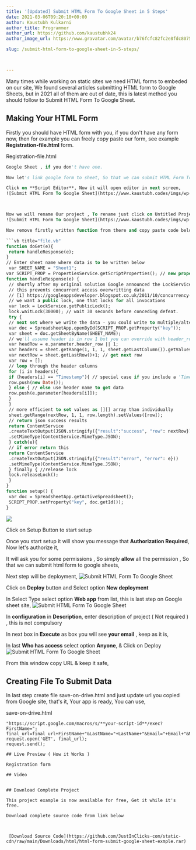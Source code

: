 ```yaml
---
title: '[Updated] Submit HTML Form To Google Sheet in 5 Steps'
date: 2021-03-06T09:20:10+00:00
author: Kaustubh Kulkarni
author_title: Programmer
author_url: https://github.com/kaustubhk24
author_image_url: https://www.gravatar.com/avatar/b76fcfc82fc2e8fdc8075636f1735f61?s=200

slug: /submit-html-form-to-google-sheet-in-5-steps/



---
```

Many times while working on static sites we need HTML forms to embeded on our site, We found several articles submitting HTML form to Google Sheets, but in 2021 all of them are out of date, this is latest method you should follow to Submit HTML Form To Google Sheet.

## Making Your HTML Form

Firstly you should have HTML form with you, if you don't have any form now, then for example you can freely copy paste our form, see example **Registration-file.html** form.

Registration-file.html

```vb title="file.vb"
Google Sheet , if you don't have one.

Now let's link google form to sheet, So that we can submit HTML Form To Google Sheet.

Click on **Script Editor**, Now it will open editor in next screen,
![Submit HTML Form To Google Sheet](https://www.kaustubh.codes/imgs/wp-content/uploads/2021/03/image.png) 



Now we will rename Our project , To rename just click on Untitled Project & in popup enter new project name and click **rename.**
![Submit HTML Form To Google Sheet](https://www.kaustubh.codes/imgs/wp-content/uploads/2021/03/image-1.png) 

Now remove firstly written function from there and copy paste code below there, and click on **save button icon** , Once saved we will move forward for **initial setup**, For initial setup,

```vb title="file.vb"
function doGet(e){
 return handleResponse(e);
}
// Enter sheet name where data is to be written below
 var SHEET_NAME = "Sheet1";
var SCRIPT_PROP = PropertiesService.getScriptProperties(); // new property service
function handleResponse(e) {
 // shortly after my original solution Google announced the LockService[1]
 // this prevents concurrent access overwritting data
 // [1] https://googleappsdeveloper.blogspot.co.uk/2011/10/concurrency-and-google-apps-script.html
 // we want a public lock, one that locks for all invocations
 var lock = LockService.getPublicLock();
 lock.waitLock(30000); // wait 30 seconds before conceding defeat.
 try {
 // next set where we write the data - you could write to multiple/alternate destinations
 var doc = SpreadsheetApp.openById(SCRIPT_PROP.getProperty("key"));
 var sheet = doc.getSheetByName(SHEET_NAME);
 // we'll assume header is in row 1 but you can override with header_row in GET/POST data
 var headRow = e.parameter.header_row || 1;
 var headers = sheet.getRange(1, 1, 1, sheet.getLastColumn()).getValues()[0];
 var nextRow = sheet.getLastRow()+1; // get next row
 var row = [];
 // loop through the header columns
 for (i in headers){
 if (headers[i] == "Timestamp"){ // special case if you include a 'Timestamp' column
 row.push(new Date());
 } else { // else use header name to get data
 row.push(e.parameter[headers[i]]);
 }
 }
 // more efficient to set values as [][] array than individually
 sheet.getRange(nextRow, 1, 1, row.length).setValues([row]);
 // return json success results
 return ContentService
 .createTextOutput(JSON.stringify({"result":"success", "row": nextRow}))
 .setMimeType(ContentService.MimeType.JSON);
 } catch(e){
 // if error return this
 return ContentService
 .createTextOutput(JSON.stringify({"result":"error", "error": e}))
 .setMimeType(ContentService.MimeType.JSON);
 } finally { //release lock
 lock.releaseLock();
 }
}
function setup() {
 var doc = SpreadsheetApp.getActiveSpreadsheet();
 SCRIPT_PROP.setProperty("key", doc.getId());
}
```




![](https://www.kaustubh.codes/imgs/wp-content/uploads/2021/03/image-3.png) 

Click on Setup Button to start setup

Once you start setup it will show you message that **Authorization Required**, Now let's authorize it,

It will ask you for some permissions , So simply **allow** all the permission , So that we can submit html form to google sheets,

Next step will be deployment, 
![Submit HTML Form To Google Sheet](https://www.kaustubh.codes/imgs/wp-content/uploads/2021/03/image-4.png) 

Click on **Deploy** button and Select option **New deployment**

In Select Type select option **Web app** from list, this is last step on Google sheet site,
![Submit HTML Form To Google Sheet](https://www.kaustubh.codes/imgs/wp-content/uploads/2021/03/image-6-1024x731.png) 

In **configuration** in **Description**, enter description of project ( Not required ) , this is not compulsory

In next box in **Execute** as box you will see **your email** , keep as it is,

In last **Who has access** select option **Anyone**, & Click on Deploy 
![Submit HTML Form To Google Sheet](https://www.kaustubh.codes/imgs/wp-content/uploads/2021/03/image-7-1024x730.png) 

From this window copy URL & keep it safe,

## Creating File To Submit Data

In last step create file save-on-drive.html and just update url you copied from Google site, that's it, Your app is ready, You can use,

save-on-drive.html


```
"https://script.google.com/macros/s/**your-script-id**/exec?FirstName=";
final_url=final_url+FirstName+"&LastName="+LastName+"&Email="+Email+"&MobileNo="+MobileNo;
request.open('GET', final_url);
request.send();

## Live Preview ( How it Works )

Registration form

## Video 


## Download Complete Project

This project example is now available for free, Get it while it's free.

Download complete source code from link below


 
 [Download Source Code](https://github.com/JustInClicks-com/static-cdn/raw/main/Downloads/html/html-form-submit-google-sheet-exmple.rar)
 

```
